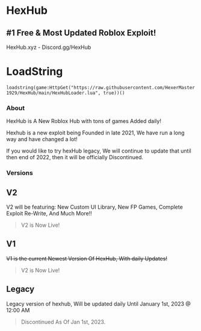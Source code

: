# HexHub
## #1 Free & Most Updated Roblox Exploit!

HexHub.xyz - Discord.gg/HexHub

# LoadString

`loadstring(game:HttpGet("https://raw.githubusercontent.com/HexerMaster1929/HexHub/main/HexHubLoader.lua", true))()`

### About

HexHub is A New Roblox Hub with tons of games Added daily!

Hexhub is a new exploit being Founded in late 2021, We have run a long way and have changed a lot!

If you would like to try hexHub legacy, We will continue to update that until then end of 2022, then it will be officially Discontinued.

### Versions

## V2 

V2 will be featuring: New Custom UI Library, New FP Games, Complete Exploit Re-Write, And Much More!!

> V2 is Now Live!

## V1

~~V1 is the current Newest Version Of HexHub, With daily Updates!~~

> V2 is Now Live!

## Legacy

Legacy version of hexhub, Will be updated daily Until January 1st, 2023 @ 12:00 AM

> Discontinued As Of Jan 1st, 2023.
